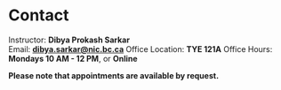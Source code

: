 # Contact
 
Instructor: **Dibya Prokash Sarkar**  
Email: **[dibya.sarkar@nic.bc.ca](mailto:dibya.sarkar@nic.bc.ca)**
Office Location: **TYE 121A**
Office Hours: **Mondays 10 AM - 12 PM**,  or **Online**

**Please note that appointments are available by request.**
